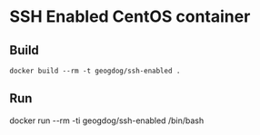 SSH Enabled CentOS container
============================

Build
-----
```
docker build --rm -t geogdog/ssh-enabled .
```

Run
---
docker run --rm -ti geogdog/ssh-enabled /bin/bash
